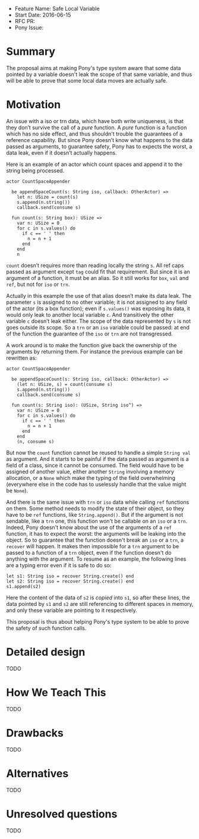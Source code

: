 - Feature Name: Safe Local Variable
- Start Date: 2016-06-15
- RFC PR:
- Pony Issue:

# Summary

The proposal aims at making Pony's type system aware that some data pointed by a variable doesn't leak the scope of that same variable, and thus will be able to prove that some local data moves are actually safe.

# Motivation

An issue with a iso or trn data, which have both write uniqueness, is that they don’t survive the call of a _pure_ function. A _pure_ function is a function which has no side effect, and thus shouldn't trouble the guarantees of a reference capability. But since Pony doesn’t know what happens to the data passed as arguments, to guarantee safety, Pony has to expects the worst, a data leak, even if it doesn’t actually happens.

Here is an example of an actor which count spaces and append it to the string being processed.
```
actor CountSpaceAppender

  be appendSpaceCount(s: String iso, callback: OtherActor) =>
    let n: USize = count(s)
    s.append(n.string())
    callback.send(consume s)

  fun count(s: String box): USize =>
    var n: USize = 0
    for c in s.values() do
      if c == ' ' then
        n = n + 1
      end
    end
    n
```

`count` doesn’t requires more than reading locally the string `s`. All ref caps passed as argument except `tag` could fit that requirement. But since it is an argument of a function, it must be an alias. So it still works for `box`, `val` and `ref`, but not for `iso` or `trn`.

Actually in this example the use of that alias doesn’t make its data leak. The parameter `s` is assigned to no other variable; it is not assigned to any field of the actor (its a box function); even if `s.values()` was exposing its data, it would only leak to another local variable `c`. And transitively the other variable `c` doesn’t leak either. The scope of the data represented by `s` is not goes outside its scope. So a `trn` or an `iso` variable could be passed: at end of the function the guarantee of the `iso` or `trn` are not transgressed.

A work around is to make the function give back the ownership of the arguments by returning them. For instance the previous example can be rewritten as:
```
actor CountSpaceAppender

  be appendSpaceCount(s: String iso, callback: OtherActor) =>
    (let n: USize, s) = count(consume s)
    s.append(n.string())
    callback.send(consume s)

  fun count(s: String iso): (USize, String iso^) =>
    var n: USize = 0
    for c in s.values() do
      if c == ' ' then
        n = n + 1
      end
    end
    (n, consume s)
```
But now the `count` function cannot be reused to handle a simple `String val` as argument.
And it starts to be painful if the data passed as argument is a field of a class, since it cannot be consumed. The field would have to be assigned of another value, either another `String` involving a memory allocation, or a `None` which make the typing of the field overwhelming (everywhere else in the code has to uselessly handle that the value might be `None`).

And there is the same issue with `trn` or `iso` data while calling `ref` functions on them. Some method needs to modify the state of their object, so they have to be `ref` functions, like `String.append()`. But if the argument is not sendable, like a `trn` one, this function won't be callable on an `iso` or a `trn`. Indeed, Pony doesn't know about the use of the arguments of a `ref` function, it has to expect the worst: the arguments will be leaking into the object. So to guarantee that the function doesn't break an `iso` or a `trn`, a `recover` will happen. It makes then impossible for a `trn` argument to be passed to a function of a `trn` object, even if the function doesn't do anything with the argument. To resume as an example, the following lines are a typing error even if it is safe to do so:
```
let s1: String iso = recover String.create() end
let s2: String iso = recover String.create() end
s1.append(s2)
```
Here the content of the data of `s2` is *copied* into `s1`, so after these lines, the data pointed by `s1` and `s2` are still referencing to different spaces in memory, and only these variable are pointing to it respectively.

This proposal is thus about helping Pony's type system to be able to prove the safety of such function calls.

# Detailed design

TODO

# How We Teach This

TODO

# Drawbacks

TODO

# Alternatives

TODO

# Unresolved questions

TODO
